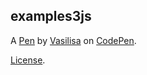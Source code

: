 examples3js
-----------


A [Pen](https://codepen.io/Vaasiiliisaa/pen/MGKQrN) by [Vasilisa](https://codepen.io/Vaasiiliisaa) on [CodePen](https://codepen.io).

[License](https://codepen.io/Vaasiiliisaa/pen/MGKQrN/license).
